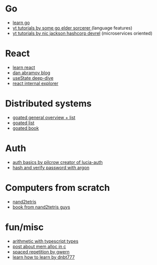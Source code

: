 # Go

- [learn go](https://go.dev/learn/)
- [yt tutorials by some go elder sorcerer ](https://www.youtube.com/playlist?list=PLoILbKo9rG3skRCj37Kn5Zj803hhiuRK6) (language features)
- [yt tutorials by nic jackson hashcorp devrel](https://www.youtube.com/watch?v=VzBGi_n65iU&list=PLmD8u-IFdreyh6EUfevBcbiuCKzFk0EW_) (microservices oriented)

# React

- [learn react](https://react.dev/learn)
- [dan abramov blog](https://overreacted.io)
- [useState deep-dive](https://medium.com/@ryardley/react-hooks-not-magic-just-arrays-cd4f1857236e)
- [react internal explorer](https://jser.pro/ddir/rie)

# Distributed systems

- [goated general overview + list](https://ferd.ca/a-distributed-systems-reading-list.html)
- [goated list](https://dancres.github.io/Pages/)
- [goated book](https://dataintensive.net)

# Auth

- [auth basics by pilcrow creator of lucia-auth](https://thecopenhagenbook.com)
- [hash and verify password with argon](https://www.alexedwards.net/blog/how-to-hash-and-verify-passwords-with-argon2-in-go#:~:text=Verifying%20Passwords,-The%20final%20aspect&text=In%20essence%2C%20the%20steps%20to,same%20as%20the%20original%20one.)

# Computers from scratch

- [nand2tetris](https://www.nand2tetris.org)
- [book from nand2tetris guys](https://www.amazon.com/Elements-Computing-Systems-Building-Principles/dp/0262640686)

# fun/misc

- [arithmetic with typescript types](https://kennethnym.com/blog/arithmetics-with-typescript-types/)
- [post about mem alloc in c](https://www.rfleury.com/p/untangling-lifetimes-the-arena-allocator)
- [spaced repetition by gwern](https://gwern.net/spaced-repetition)
- [learn how to learn by dnbt777](https://learnhowtolearn.org/)
